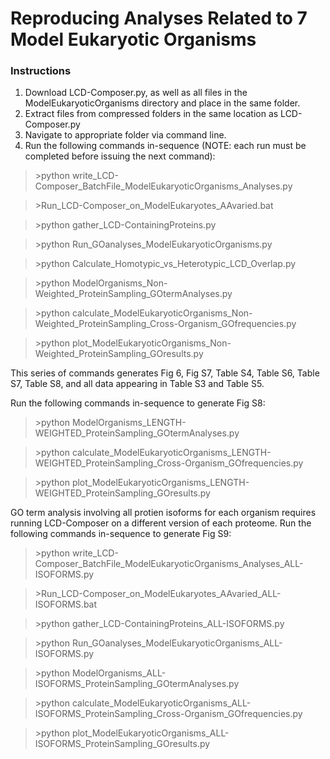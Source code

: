 # Reproducing Analyses Related to 7 Model Eukaryotic Organisms

### Instructions
1. Download LCD-Composer.py, as well as all files in the ModelEukaryoticOrganisms directory and place in the same folder.
2. Extract files from compressed folders in the same location as LCD-Composer.py
4. Navigate to appropriate folder via command line.
5. Run the following commands in-sequence (NOTE: each run must be completed before issuing the next command):

>\>python write_LCD-Composer_BatchFile_ModelEukaryoticOrganisms_Analyses.py

>\>Run_LCD-Composer_on_ModelEukaryotes_AAvaried.bat

>\>python gather_LCD-ContainingProteins.py

>\>python Run_GOanalyses_ModelEukaryoticOrganisms.py

>\>python Calculate_Homotypic_vs_Heterotypic_LCD_Overlap.py

>\>python ModelOrganisms_Non-Weighted_ProteinSampling_GOtermAnalyses.py

>\>python calculate_ModelEukaryoticOrganisms_Non-Weighted_ProteinSampling_Cross-Organism_GOfrequencies.py

>\>python plot_ModelEukaryoticOrganisms_Non-Weighted_ProteinSampling_GOresults.py

This series of commands generates Fig 6, Fig S7, Table S4, Table S6, Table S7, Table S8, and all data appearing in Table S3 and Table S5.

Run the following commands in-sequence to generate Fig S8:

>\>python ModelOrganisms_LENGTH-WEIGHTED_ProteinSampling_GOtermAnalyses.py

>\>python calculate_ModelEukaryoticOrganisms_LENGTH-WEIGHTED_ProteinSampling_Cross-Organism_GOfrequencies.py

>\>python plot_ModelEukaryoticOrganisms_LENGTH-WEIGHTED_ProteinSampling_GOresults.py

GO term analysis involving all protien isoforms for each organism requires running LCD-Composer on a different version of each proteome. Run the following commands in-sequence to generate Fig S9:

>\>python write_LCD-Composer_BatchFile_ModelEukaryoticOrganisms_Analyses_ALL-ISOFORMS.py

>\>Run_LCD-Composer_on_ModelEukaryotes_AAvaried_ALL-ISOFORMS.bat

>\>python gather_LCD-ContainingProteins_ALL-ISOFORMS.py

>\>python Run_GOanalyses_ModelEukaryoticOrganisms_ALL-ISOFORMS.py

>\>python ModelOrganisms_ALL-ISOFORMS_ProteinSampling_GOtermAnalyses.py

>\>python calculate_ModelEukaryoticOrganisms_ALL-ISOFORMS_ProteinSampling_Cross-Organism_GOfrequencies.py

>\>python plot_ModelEukaryoticOrganisms_ALL-ISOFORMS_ProteinSampling_GOresults.py


